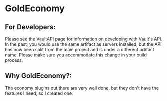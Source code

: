 # GoldEconomy

  ## For Developers:
  Please see the [VaultAPI](https://github.com/MilkBowl/VaultAPI) page for information on developing with Vault's API. In the past, you would use the same artifact as servers installed, but the API has now been split from the main project and is under a different artifact name. Please make sure you           accommodate this change in your build process.


  ## Why GoldEconomy?:
  The economy plugins out there are very well done, but they don't have the features I need, so I created one.
